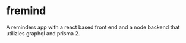 # fremind
A reminders app with a react based front end and a node backend that utilizies graphql and prisma 2. 
